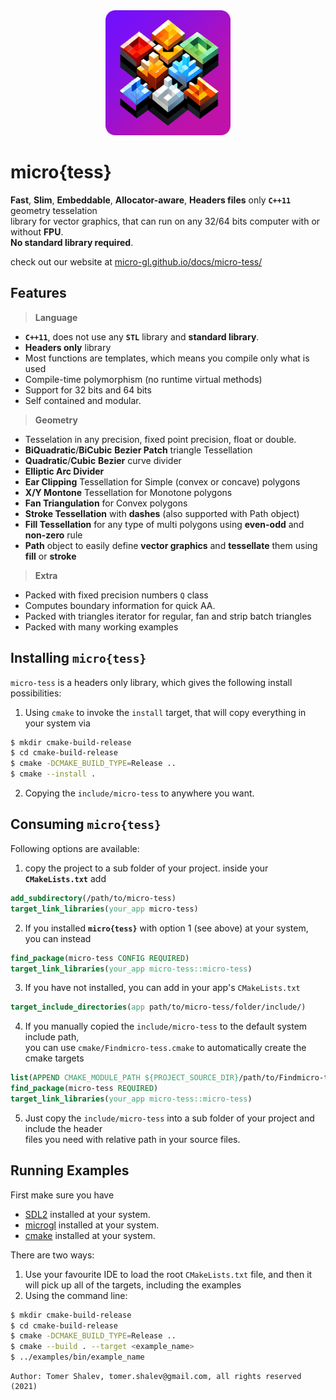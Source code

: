 <div align='center'>
<img src='microtess-512-logo-rounded.png' style='height: 200px;'/>
</div>

# micro{tess}

**Fast**, **Slim**, **Embeddable**, **Allocator-aware**, **Headers files** only **`C++11`** geometry tesselation  
library for vector graphics, that can run on any 32/64 bits computer with or without **FPU**.  
**No standard library required**.

check out our website at [micro-gl.github.io/docs/micro-tess/](https://micro-gl.github.io/docs/micro-tess)

## Features

> **Language** &nbsp;&nbsp;&nbsp;&nbsp;&nbsp;&nbsp;
- **`C++11`**, does not use any **`STL`** library and **standard library**.
- **Headers only** library
- Most functions are templates, which means you compile only what is used
- Compile-time polymorphism (no runtime virtual methods)
- Support for 32 bits and 64 bits
- Self contained and modular.

> **Geometry** &nbsp;&nbsp;&nbsp;&nbsp;&nbsp;&nbsp;

- Tesselation in any precision, fixed point precision, float or double.
- **BiQuadratic**/**BiCubic** **Bezier Patch** triangle Tessellation
- **Quadratic**/**Cubic** **Bezier** curve divider
- **Elliptic Arc Divider**
- **Ear Clipping** Tessellation for Simple (convex or concave) polygons
- **X/Y Montone** Tessellation for Monotone polygons
- **Fan Triangulation** for Convex polygons
- **Stroke Tessellation** with **dashes** (also supported with Path object)
- **Fill Tessellation** for any type of multi polygons using **even-odd** and **non-zero** rule
- **Path** object to easily define **vector graphics** and **tessellate** them using **fill** or **stroke**

> **Extra** &nbsp;&nbsp;&nbsp;&nbsp;&nbsp;&nbsp;
- Packed with fixed precision numbers `Q` class
- Computes boundary information for quick AA.
- Packed with triangles iterator for regular, fan and strip batch triangles
- Packed with many working examples


## Installing `micro{tess}`
`micro-tess` is a headers only library, which gives the following install possibilities:
1. Using `cmake` to invoke the `install` target, that will copy everything in your system via
```bash
$ mkdir cmake-build-release
$ cd cmake-build-release
$ cmake -DCMAKE_BUILD_TYPE=Release ..
$ cmake --install .
```
2. Copying the `include/micro-tess` to anywhere you want.

## Consuming `micro{tess}`
Following options are available:
1. copy the project to a sub folder of your project. inside your **`CMakeLists.txt`** add
```cmake
add_subdirectory(/path/to/micro-tess)
target_link_libraries(your_app micro-tess)
```
2. If you installed **`micro{tess}`** with option 1 (see above) at your system, you can instead
```cmake
find_package(micro-tess CONFIG REQUIRED)
target_link_libraries(your_app micro-tess::micro-tess)
```
3. If you have not installed, you can add in your app's `CMakeLists.txt`
```cmake
target_include_directories(app path/to/micro-tess/folder/include/)
```
4. If you manually copied the `include/micro-tess` to the default system include path,  
   you can use `cmake/Findmicro-tess.cmake` to automatically create the cmake targets
```cmake
list(APPEND CMAKE_MODULE_PATH ${PROJECT_SOURCE_DIR}/path/to/Findmicro-tess/folder)
find_package(micro-tess REQUIRED)
target_link_libraries(your_app micro-tess::micro-tess)
```
5. Just copy the `include/micro-tess` into a sub folder of your project and include the header  
   files you need with relative path in your source files.

## Running Examples
First make sure you have
- [SDL2](https://www.libsdl.org/) installed at your system.
- [microgl](https://github.com/micro-gl/micro-gl) installed at your system.
- [cmake](https://cmake.org/download/) installed at your system.

There are two ways:
1. Use your favourite IDE to load the root `CMakeLists.txt` file, and then it   
   will pick up all of the targets, including the examples
2. Using the command line:
```bash
$ mkdir cmake-build-release
$ cd cmake-build-release
$ cmake -DCMAKE_BUILD_TYPE=Release ..
$ cmake --build . --target <example_name>
$ ../examples/bin/example_name
```

```text
Author: Tomer Shalev, tomer.shalev@gmail.com, all rights reserved (2021)
```
